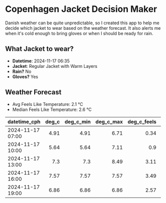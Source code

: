 
# Copenhagen Jacket Decision Maker

Danish weather can be quite unpredictable, so I created this app to help me decide which jacket to wear based on the weather forecast. 
It also alerts me when it's cold enough to bring gloves or when I should be ready for rain.

## What Jacket to wear?

- **Datetime**: 2024-11-17 06:35
- **Jacket**: Regular Jacket with Warm Layers
- **Rain?** No
- **Gloves?** Yes

## Weather Forecast
- Avg Feels Like Temperature: 2.1 °C
- Median Feels Like Temperature: 2.6 °C

| datetime_cph     |   deg_c |   deg_c_min |   deg_c_max |   deg_c_feels | weather   | wind   | rain   |
|:-----------------|--------:|------------:|------------:|--------------:|:----------|:-------|:-------|
| 2024-11-17 07:00 |    4.91 |        4.91 |        6.71 |          0.34 | Clouds    | High   | None   |
| 2024-11-17 10:00 |    5.64 |        5.64 |        7.11 |          0.9  | Clouds    | High   | None   |
| 2024-11-17 13:00 |    7.3  |        7.3  |        8.49 |          3.11 | Clouds    | High   | None   |
| 2024-11-17 16:00 |    7.57 |        7.57 |        7.57 |          3.49 | Clouds    | High   | None   |
| 2024-11-17 19:00 |    6.86 |        6.86 |        6.86 |          2.57 | Clouds    | High   | None   |
        